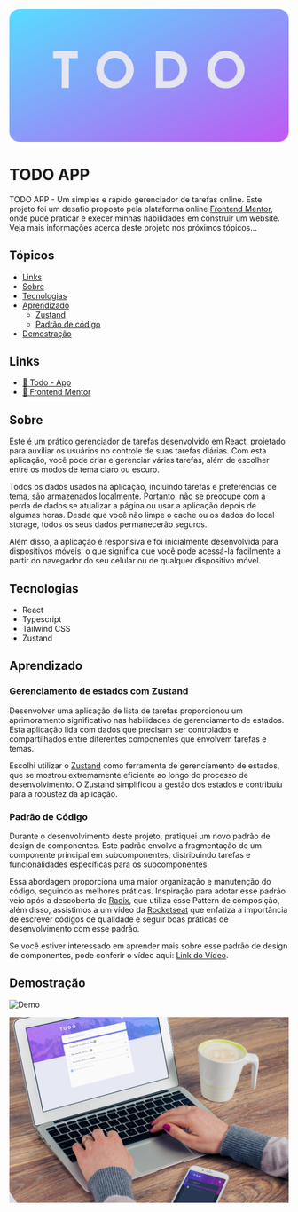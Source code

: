 ![Logo](/public/logo.svg)

# TODO APP

TODO APP - Um simples e rápido gerenciador de tarefas online. Este projeto foi um desafio proposto pela plataforma online [Frontend Mentor](https://www.frontendmentor.io/home), onde pude praticar e execer minhas habilidades em construir um website. Veja mais informações acerca deste projeto nos próximos tópicos...

## Tópicos

- [Links](#links)
- [Sobre](#sobre)
- [Tecnologias](#tecnologias)
- [Aprendizado](#aprendizado)
  - [Zustand](#gerenciamento-de-estados-com-zustand)
  - [Padrão de código](#padrão-de-código)
- [Demostração](#demostração)

## Links

- [🔗 Todo - App](https://lf-todo-app.vercel.app)
- [🔗 Frontend Mentor](https://www.frontendmentor.io/home)

## Sobre

Este é um prático gerenciador de tarefas desenvolvido em [React](https://react.dev/), projetado para auxiliar os usuários no controle de suas tarefas diárias. Com esta aplicação, você pode criar e gerenciar várias tarefas, além de escolher entre os modos de tema claro ou escuro.

Todos os dados usados na aplicação, incluindo tarefas e preferências de tema, são armazenados localmente. Portanto, não se preocupe com a perda de dados se atualizar a página ou usar a aplicação depois de algumas horas. Desde que você não limpe o cache ou os dados do local storage, todos os seus dados permanecerão seguros.

Além disso, a aplicação é responsiva e foi inicialmente desenvolvida para dispositivos móveis, o que significa que você pode acessá-la facilmente a partir do navegador do seu celular ou de qualquer dispositivo móvel.

## Tecnologias

- React
- Typescript
- Tailwind CSS
- Zustand

## Aprendizado

### Gerenciamento de estados com Zustand

Desenvolver uma aplicação de lista de tarefas proporcionou um aprimoramento significativo nas habilidades de gerenciamento de estados. Esta aplicação lida com dados que precisam ser controlados e compartilhados entre diferentes componentes que envolvem tarefas e temas.

Escolhi utilizar o [Zustand](https://docs.pmnd.rs/zustand/getting-started/introduction) como ferramenta de gerenciamento de estados, que se mostrou extremamente eficiente ao longo do processo de desenvolvimento. O Zustand simplificou a gestão dos estados e contribuiu para a robustez da aplicação.

### Padrão de Código

Durante o desenvolvimento deste projeto, pratiquei um novo padrão de design de componentes. Este padrão envolve a fragmentação de um componente principal em subcomponentes, distribuindo tarefas e funcionalidades específicas para os subcomponentes.

Essa abordagem proporciona uma maior organização e manutenção do código, seguindo as melhores práticas. Inspiração para adotar esse padrão veio após a descoberta do [Radix](https://www.radix-ui.com/), que utiliza esse Pattern de composição, além disso, assistimos a um vídeo da [Rocketseat](https://www.rocketseat.com.br/) que enfatiza a importância de escrever códigos de qualidade e seguir boas práticas de desenvolvimento com esse padrão.

Se você estiver interessado em aprender mais sobre esse padrão de design de componentes, pode conferir o vídeo aqui: [Link do Vídeo](https://youtu.be/oPOKpSFqy-I?si=HqZUIkVuQu3jFXiX).

## Demostração

![Demo](/public/demo.gif)

![Mockup](/public/mockup.jpg)